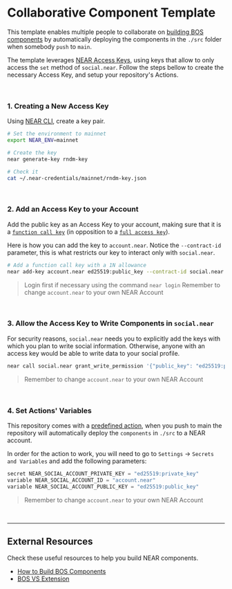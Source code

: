 # Collaborative Component Template

This template enables multiple people to collaborate on [building BOS components](https://docs.near.org/bos/home) by automatically deploying the components in the `./src` folder when somebody `push` to `main`.

The template leverages [NEAR Access Keys](https://docs.near.org/concepts/basics/accounts/access-keys), using keys that allow to only access the `set` method of `social.near`. Follow the steps bellow to create the necessary Access Key, and setup your repository's Actions.

<br />

### 1. Creating a New Access Key

Using [NEAR CLI](https://github.com/near/near-cli), create a key pair.

```bash
# Set the environment to mainnet
export NEAR_ENV=mainnet

# Create the key
near generate-key rndm-key

# Check it
cat ~/.near-credentials/mainnet/rndm-key.json
```

<br />

### 2. Add an Access Key to your Account
Add the public key as an Access Key to your account, making sure that it is a [`function call key`](https://docs.near.org/concepts/basics/accounts/access-keys#function-call-keys)  (in opposition to a [`full access key`](https://docs.near.org/concepts/basics/accounts/access-keys#full-access-keys)).

Here is how you can add the key to `account.near`. Notice the `--contract-id` parameter, this is what restricts our key to interact only with `social.near`.

```bash
# Add a function call key with a 1N allowance
near add-key account.near ed25519:public_key --contract-id social.near --allowance 1 --method-names set
```

> Login first if necessary using the command `near login` 
> Remember to change `account.near` to your own NEAR Account

<br />

### 3. Allow the Access Key to Write Components in `social.near`
For security reasons, `social.near` needs you to explicitly add the keys with which you plan to write social information. Otherwise, anyone with an access key would be able to write data to your social profile.

```bash
near call social.near grant_write_permission '{"public_key": "ed25519:public_key", "keys": ["account.near/widget"]}' --gas 100000000000000 --deposit 1 --accountId account.near
```

> Remember to change `account.near` to your own NEAR Account

<br />

### 4. Set Actions' Variables
This repository comes with a [predefined action](.github/workflows/deploy-prod.yml), when you push to main the repository will automatically deploy the `components` in `./src` to a NEAR account.

In order for the action to work, you will need to go to `Settings` -> `Secrets and Variables` and add the following parameters:

```js
secret NEAR_SOCIAL_ACCOUNT_PRIVATE_KEY = "ed25519:private_key"
variable NEAR_SOCIAL_ACCOUNT_ID = "account.near"
variable NEAR_SOCIAL_ACCOUNT_PUBLIC_KEY = "ed25519:public_key"
```

> Remember to change `account.near` to your own NEAR Account

<br />

---

## External Resources

Check these useful resources to help you build NEAR components.

- [How to Build BOS Components](https://docs.near.org/bos/home)
- [BOS VS Extension](https://marketplace.visualstudio.com/items?itemName=near-protocol.near-discovery-ide)
